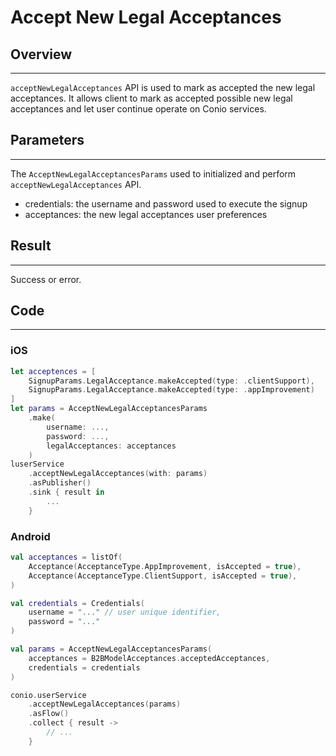 # Accept New Legal Acceptances

## Overview
---
`acceptNewLegalAcceptances` API is used to mark as accepted the new legal acceptances. It allows client to mark as accepted possible new legal acceptances and let user continue operate on Conio services.

## Parameters
---
The `AcceptNewLegalAcceptancesParams` used to initialized and perform `acceptNewLegalAcceptances` API.

- credentials: the username and password used to execute the signup
- acceptances: the new legal acceptances user preferences

## Result
---
Success or error.

## Code
---
### iOS
```swift
let acceptences = [
    SignupParams.LegalAcceptance.makeAccepted(type: .clientSupport),
    SignupParams.LegalAcceptance.makeAccepted(type: .appImprovement)
]
let params = AcceptNewLegalAcceptancesParams
    .make(
        username: ...,
        password: ...,
        legalAcceptances: acceptances
    )
luserService
	.acceptNewLegalAcceptances(with: params)
	.asPublisher()
	.sink { result in 
		...
	}
```

### Android
```kotlin
val acceptances = listOf(
    Acceptance(AcceptanceType.AppImprovement, isAccepted = true),
    Acceptance(AcceptanceType.ClientSupport, isAccepted = true),
)

val credentials = Credentials(
    username = "..." // user unique identifier,
    password = "..."
)

val params = AcceptNewLegalAcceptancesParams(
    acceptances = B2BModelAcceptances.acceptedAcceptances,
    credentials = credentials
)

conio.userService
    .acceptNewLegalAcceptances(params)
    .asFlow()
    .collect { result ->
        // ...
    }
```
